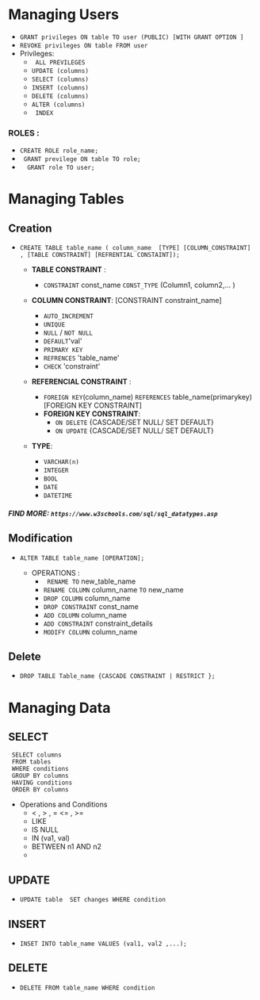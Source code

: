 
# Managing Users
  - ``GRANT privileges ON table TO user (PUBLIC) [WITH GRANT OPTION ]``
  - ``REVOKE privileges ON table FROM user``
- Privileges: 
    - `` ALL PREVILEGES``
    - ``UPDATE (columns)``
    - ``SELECT (columns)``
    - ``INSERT (columns)``
    - ``DELETE (columns)``
    - ``ALTER (columns)``
    - `` INDEX``
###  ROLES : 
- ``
    CREATE ROLE role_name; 
``
- `` 
   GRANT previlege ON table TO role; 
``
- ``  
 GRANT role TO user; 
``

# Managing Tables

## Creation 
  - ``CREATE TABLE table_name ( column_name  [TYPE] [COLUMN_CONSTRAINT]  , [TABLE CONSTRAINT] [REFRENTIAL CONSTAINT]);``
     
       - **TABLE CONSTRAINT** :
         - ``CONSTRAINT`` const_name ``CONST_TYPE`` (Column1, column2,... )
      - **COLUMN CONSTRAINT**: 
      [CONSTRAINT constraint_name]
          -  `` AUTO_INCREMENT ``
         -  ``UNIQUE``
         -  ``NULL`` / ``NOT NULL`` 
         -  ``DEFAULT``'val'
         -  ``PRIMARY KEY``
         -  ``REFRENCES`` 'table_name'
         -  ``CHECK`` 'constraint'
    
      - **REFERENCIAL CONSTRAINT** :
        - ``FOREIGN KEY``(column_name) ``REFERENCES`` table_name(primarykey) [FOREIGN KEY CONSTRAINT]
        - **FOREIGN KEY CONSTRAINT**: 
           - ``ON DELETE`` {CASCADE/SET NULL/ SET DEFAULT}
           - ``ON UPDATE`` {CASCADE/SET NULL/ SET DEFAULT}   
              
      - **TYPE**: 
        - ``VARCHAR(n)``
        - ``INTEGER`` 
        - ``BOOL``
        - ``DATE``
        - ``DATETIME``
     
  ##### FIND MORE: `https://www.w3schools.com/sql/sql_datatypes.asp`
       
                  
## Modification
- ``ALTER TABLE table_name [OPERATION];``

 
    - OPERATIONS :
      - `` RENAME TO`` new_table_name
      - ``RENAME COLUMN`` column_name ``TO`` new_name
      - ``DROP COLUMN`` column_name
      - ``DROP CONSTRAINT`` const_name
      - ``ADD COLUMN`` column_name
      - ``ADD CONSTRAINT`` constraint_details
      - ``MODIFY COLUMN`` column_name
      

## Delete 
  - ``DROP TABLE Table_name {CASCADE CONSTRAINT | RESTRICT };``
# Managing Data
## SELECT 
 
     SELECT columns
     FROM tables 
     WHERE conditions
     GROUP BY columns 
     HAVING conditions
     ORDER BY columns 
     
 - Operations and Conditions
    - < , > , = <= , >= 
    - LIKE
    - IS NULL
    - IN (va1, val)
    - BETWEEN n1 AND n2
    - 
    
  
## UPDATE
- ``
  UPDATE table 
  SET changes
  WHERE condition
  ``
## INSERT

- ``INSET INTO table_name VALUES (val1, val2 ,...);``

## DELETE
- ``DELETE FROM table_name WHERE condition``
